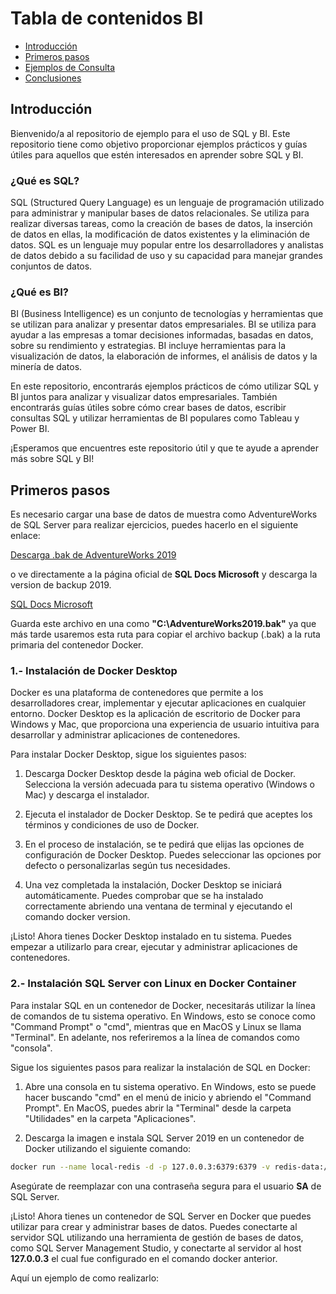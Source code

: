 # Tabla de contenidos BI

- [Introducción](#introducción)
- [Primeros pasos](#primeros-pasos)
- [Ejemplos de Consulta](#sección-dos)
- [Conclusiones](#conclusiones)

## Introducción

Bienvenido/a al repositorio de ejemplo para el uso de SQL y BI. Este repositorio tiene como objetivo proporcionar ejemplos prácticos y guías útiles para aquellos que estén interesados en aprender sobre SQL y BI.

### ¿Qué es SQL?
SQL (Structured Query Language) es un lenguaje de programación utilizado para administrar y manipular bases de datos relacionales. Se utiliza para realizar diversas tareas, como la creación de bases de datos, la inserción de datos en ellas, la modificación de datos existentes y la eliminación de datos. SQL es un lenguaje muy popular entre los desarrolladores y analistas de datos debido a su facilidad de uso y su capacidad para manejar grandes conjuntos de datos.

### ¿Qué es BI?
BI (Business Intelligence) es un conjunto de tecnologías y herramientas que se utilizan para analizar y presentar datos empresariales. BI se utiliza para ayudar a las empresas a tomar decisiones informadas, basadas en datos, sobre su rendimiento y estrategias. BI incluye herramientas para la visualización de datos, la elaboración de informes, el análisis de datos y la minería de datos.

En este repositorio, encontrarás ejemplos prácticos de cómo utilizar SQL y BI juntos para analizar y visualizar datos empresariales. También encontrarás guías útiles sobre cómo crear bases de datos, escribir consultas SQL y utilizar herramientas de BI populares como Tableau y Power BI.

¡Esperamos que encuentres este repositorio útil y que te ayude a aprender más sobre SQL y BI!

## Primeros pasos

Es necesario cargar una base de datos de muestra como AdventureWorks de SQL Server para realizar ejercicios, puedes hacerlo en el siguiente enlace:

[Descarga .bak de AdventureWorks 2019](https://github.com/Microsoft/sql-server-samples/releases/download/adventureworks/AdventureWorks2019.bak)

o ve directamente a la página oficial de **SQL Docs Microsoft** y descarga la version de backup 2019.

[SQL Docs Microsoft](https://learn.microsoft.com/en-us/sql/samples/adventureworks-install-configure?view=sql-server-ver16&tabs=ssms)

Guarda este archivo en una como **"C:\\AdventureWorks2019.bak"** ya que más tarde usaremos esta ruta para copiar el archivo backup (.bak) a la ruta primaria del contenedor Docker.

### 1.- Instalación de Docker Desktop

Docker es una plataforma de contenedores que permite a los desarrolladores crear, implementar y ejecutar aplicaciones en cualquier entorno. Docker Desktop es la aplicación de escritorio de Docker para Windows y Mac, que proporciona una experiencia de usuario intuitiva para desarrollar y administrar aplicaciones de contenedores.

Para instalar Docker Desktop, sigue los siguientes pasos:

1. Descarga Docker Desktop desde la página web oficial de Docker. Selecciona la versión adecuada para tu sistema operativo (Windows o Mac) y descarga el instalador.

2. Ejecuta el instalador de Docker Desktop. Se te pedirá que aceptes los términos y condiciones de uso de Docker.

3. En el proceso de instalación, se te pedirá que elijas las opciones de configuración de Docker Desktop. Puedes seleccionar las opciones por defecto o personalizarlas según tus necesidades.

4. Una vez completada la instalación, Docker Desktop se iniciará automáticamente. Puedes comprobar que se ha instalado correctamente abriendo una ventana de terminal y ejecutando el comando docker version.

¡Listo! Ahora tienes Docker Desktop instalado en tu sistema. Puedes empezar a utilizarlo para crear, ejecutar y administrar aplicaciones de contenedores.

### 2.- Instalación SQL Server con Linux en Docker Container

Para instalar SQL en un contenedor de Docker, necesitarás utilizar la línea de comandos de tu sistema operativo. En Windows, esto se conoce como "Command Prompt" o "cmd", mientras que en MacOS y Linux se llama "Terminal". En adelante, nos referiremos a la línea de comandos como "consola".

Sigue los siguientes pasos para realizar la instalación de SQL en Docker:

1. Abre una consola en tu sistema operativo. En Windows, esto se puede hacer buscando "cmd" en el menú de inicio y abriendo el "Command Prompt". En MacOS, puedes abrir la "Terminal" desde la carpeta "Utilidades" en la carpeta "Aplicaciones".

2. Descarga la imagen e instala SQL Server 2019 en un contenedor de Docker utilizando el siguiente comando:

```bash
docker run --name local-redis -d -p 127.0.0.3:6379:6379 -v redis-data:/data redis redis-server --requirepass <MyPassword> --bind 0.0.0.0 --save 60 1 --loglevel warning --maxclients 100
```

Asegúrate de reemplazar <MyPassword> con una contraseña segura para el usuario **SA** de SQL Server.

¡Listo! Ahora tienes un contenedor de SQL Server en Docker que puedes utilizar para crear y administrar bases de datos. Puedes conectarte al servidor SQL utilizando una herramienta de gestión de bases de datos, como SQL Server Management Studio, y conectarte al servidor al host **127.0.0.3** el cual fue configurado en el comando docker anterior.

Aquí un ejemplo de como realizarlo:

